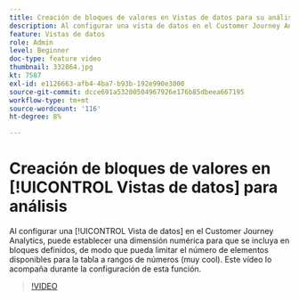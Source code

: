 ```yaml
---
title: Creación de bloques de valores en Vistas de datos para su análisis
description: Al configurar una vista de datos en el Customer Journey Analytics, puede establecer una dimensión numérica para que se incluya en bloques definidos, de modo que se pueda limitar el número de elementos disponibles para la tabla a rangos de números (muy cool). Este vídeo lo acompaña durante la configuración de esta función.
feature: Vistas de datos
role: Admin
level: Beginner
doc-type: feature video
thumbnail: 332864.jpg
kt: 7587
exl-id: e1126663-afb4-4ba7-b93b-192e990e3000
source-git-commit: dcce691a53200504967926e176b85dbeea667195
workflow-type: tm+mt
source-wordcount: '116'
ht-degree: 8%

---
```


# Creación de bloques de valores en [!UICONTROL Vistas de datos] para análisis

Al configurar una [!UICONTROL Vista de datos] en el Customer Journey Analytics, puede establecer una dimensión numérica para que se incluya en bloques definidos, de modo que pueda limitar el número de elementos disponibles para la tabla a rangos de números (muy cool). Este vídeo lo acompaña durante la configuración de esta función.

>[!VIDEO](https://video.tv.adobe.com/v/332864/?quality=12&learn=on)
